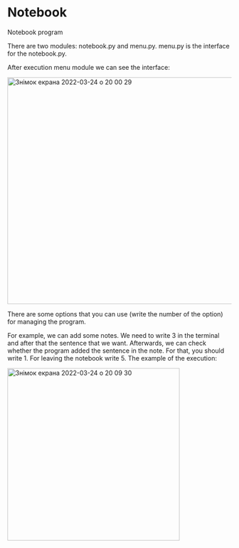 # Notebook
Notebook program

There are two modules: notebook.py and menu.py. menu.py is the interface for the notebook.py.

After execution menu module we can see the interface:

<img width="509" alt="Знімок екрана 2022-03-24 о 20 00 29" src="https://user-images.githubusercontent.com/96167224/159980805-15cb1628-b8b5-4574-ab08-d3b4b7214da0.png">

There are some options that you can use (write the number of the option) for managing the program.

For example, we can add some notes. We need to write 3 in the terminal and after that the sentence that we want. Afterwards, we can check whether the program added the sentence in the note. For that, you should write 1. For leaving the notebook write 5. The example of the execution:

<img width="387" alt="Знімок екрана 2022-03-24 о 20 09 30" src="https://user-images.githubusercontent.com/96167224/159982380-37947a58-e170-43b3-95ad-b93415dee984.png">
